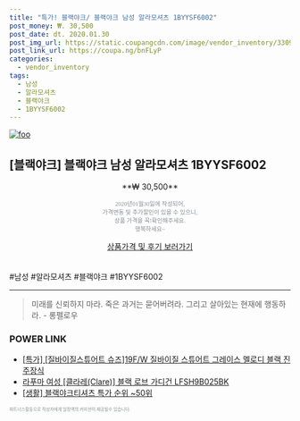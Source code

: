 ```yaml
--- 
title: "특가! 블랙야크/ 블랙야크 남성 알라모셔츠 1BYYSF6002" 
post_money: ₩. 30,500 
post_date: dt. 2020.01.30 
post_img_url: https://static.coupangcdn.com/image/vendor_inventory/3309/54d9f68906b1a6202bbf8911c2d563cdc175f73cd540ade55f8fd9785d5e.jpg 
post_link_url: https://coupa.ng/bnFLyP 
categories: 
  - vendor_inventory 
tags: 
  - 남성 
  - 알라모셔츠 
  - 블랙야크 
  - 1BYYSF6002 
--- 
```

[![foo](https://static.coupangcdn.com/image/vendor_inventory/3309/54d9f68906b1a6202bbf8911c2d563cdc175f73cd540ade55f8fd9785d5e.jpg)](https://coupa.ng/bnFLyP) 

## [블랙야크] 블랙야크 남성 알라모셔츠 1BYYSF6002 
<p style="text-align: center;">**₩ 30,500**</p> 
<p style="text-align: center;"><span style="color: #898c8f; font-family: Georgia,Times,serif; font-size: 0.75em;">2020년01월30일에 작성되어, <br>가격변동 및 추가할인이 있을 수 있으니,<br> 상품 가격을 꼭!확인해주세요.<br>행복하세요~</span> 
</p>	 
<div markdown="0" style="text-align: center;"><a href="https://coupa.ng/bnFLyP" class="btn btn--success">상품가격 및 후기 보러가기</a></div> 
<br><br> 
  #남성 #알라모셔츠 #블랙야크 #1BYYSF6002 
<hr> 

> 미래를 신뢰하지 마라. 죽은 과거는 묻어버려라. 그리고 살아있는 현재에 행동하라. - 롱펠로우 


### POWER LINK

* <a href="https://blog.naver.com/an0733/221788612869" target="_blank">[특가] [질바이질스튜어트 슈즈]19F/W 질바이질 스튜어트 그레이스 멜로디 블랙 진주장식</a>
* <a href="https://blog.naver.com/sakai111/221782051190" target="_blank">라푸마 여성 [클라레(Clare)] 블랙 로브 가디건 LFSH9B025BK</a>
* <a href="https://blog.naver.com/sakai111/221789700044" target="_blank"> [생활] 블랙야크티셔츠 특가 순위 ~50위</a>

<span style="color: #898c8f; font-family: Georgia,Times,serif; font-size: 0.55em;">파트너스활동으로 작성자에게 일정액의 커미션이 제공될수 있습니다.</span> 
